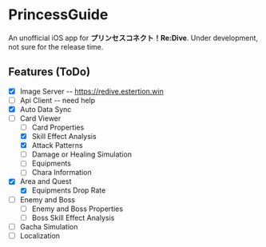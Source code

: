 # PrincessGuide
An unofficial iOS app for **プリンセスコネクト！Re:Dive**. Under development, not sure for the release time.

## Features (ToDo)
- [x] Image Server -- <https://redive.estertion.win>
- [ ] Api Client  -- need help
- [x] Auto Data Sync
- [ ] Card Viewer
    - [ ] Card Properties
    - [x] Skill Effect Analysis
    - [x] Attack Patterns
    - [ ] Damage or Healing Simulation
    - [ ] Equipments
    - [ ] Chara Information
- [x] Area and Quest
    - [x] Equipments Drop Rate
- [ ] Enemy and Boss
    - [ ] Enemy and Boss Properties
    - [ ] Boss Skill Effect Analysis
- [ ] Gacha Simulation
- [ ] Localization
